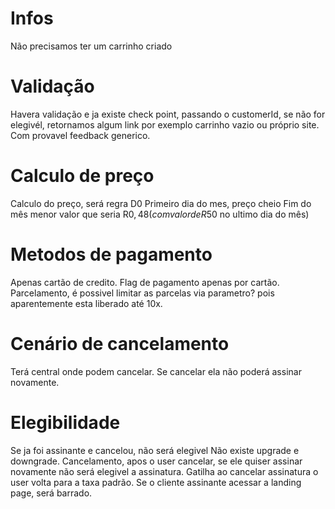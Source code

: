 # Infos
Não precisamos ter um carrinho criado

# Validação
Havera validação e ja existe check point, passando o customerId, se não for elegivél, retornamos algum link por exemplo carrinho vazio ou próprio site. Com provavel feedback generico.

# Calculo de preço
Calculo do preço, será regra D0
	Primeiro dia do mes, preço cheio
	Fim do mês menor valor que seria R$0,48 (com valor de R$50 no ultimo dia do mês)

# Metodos de pagamento
Apenas cartão de credito.
	Flag de pagamento apenas por cartão.
	Parcelamento, é possivel limitar as parcelas via parametro? pois aparentemente esta liberado até 10x.

# Cenário de cancelamento
Terá central onde podem cancelar.
Se cancelar ela não poderá assinar novamente.

# Elegibilidade
Se ja foi assinante e cancelou, não será elegivel
	Não existe upgrade e downgrade.
	Cancelamento, apos o user cancelar, se ele quiser assinar novamente não será elegivel a assinatura.
	Gatilha ao cancelar assinatura o user volta para a taxa padrão.
Se o cliente assinante acessar a landing page, será barrado.

